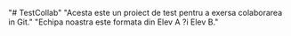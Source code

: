 "# TestCollab" 
"Acesta este un proiect de test pentru a exersa colaborarea in Git." 
"Echipa noastra este formata din Elev A ?i Elev B." 
